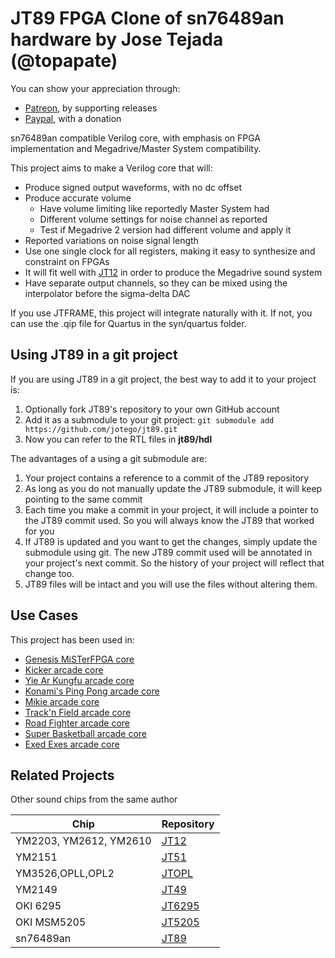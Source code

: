 # JT89 FPGA Clone of sn76489an hardware by Jose Tejada (@topapate)

You can show your appreciation through:

* [Patreon](https://patreon.com/jotego), by supporting releases
* [Paypal](https://paypal.me/topapate), with a donation


sn76489an compatible Verilog core, with emphasis on FPGA implementation and Megadrive/Master System compatibility.

This project aims to make a Verilog core that will:

* Produce signed output waveforms, with no dc offset
* Produce accurate volume
  * Have volume limiting like reportedly Master System had
  * Different volume settings for noise channel as reported
  * Test if Megadrive 2 version had different volume and apply it
* Reported variations on noise signal length
* Use one single clock for all registers, making it easy to synthesize and constraint on FPGAs
* It will fit well with [JT12](https://github.com/jotego/jt12) in order to produce the Megadrive sound system
* Have separate output channels, so they can be mixed using the interpolator before the sigma-delta DAC

If you use JTFRAME, this project will integrate naturally with it. If not, you can use the .qip file for Quartus in the syn/quartus folder.

## Using JT89 in a git project

If you are using JT89 in a git project, the best way to add it to your project is:

1. Optionally fork JT89's repository to your own GitHub account
2. Add it as a submodule to your git project: `git submodule add https://github.com/jotego/jt89.git`
3. Now you can refer to the RTL files in **jt89/hdl**

The advantages of a using a git submodule are:

1. Your project contains a reference to a commit of the JT89 repository
2. As long as you do not manually update the JT89 submodule, it will keep pointing to the same commit
3. Each time you make a commit in your project, it will include a pointer to the JT89 commit used. So you will always know the JT89 that worked for you
4. If JT89 is updated and you want to get the changes, simply update the submodule using git. The new JT89 commit used will be annotated in your project's next commit. So the history of your project will reflect that change too.
5. JT89 files will be intact and you will use the files without altering them.


## Use Cases

This project has been used in:

* [Genesis MiSTerFPGA core](https://github.com/MiSTer-devel/Genesis_MiSTer)
* [Kicker arcade core](https://github.com/jotego/jtkicker)
* [Yie Ar Kungfu arcade core](https://github.com/jotego/jtkicker)
* [Konami's Ping Pong arcade core](https://github.com/jotego/jtkicker)
* [Mikie arcade core](https://github.com/jotego/jtkicker)
* [Track'n Field arcade core](https://github.com/jotego/jtkicker)
* [Road Fighter arcade core](https://github.com/jotego/jtkicker)
* [Super Basketball arcade core](https://github.com/jotego/jtkicker)
* [Exed Exes arcade core](https://github.com/jotego/jtgng)

## Related Projects

Other sound chips from the same author

Chip                   | Repository
-----------------------|------------
YM2203, YM2612, YM2610 | [JT12](https://github.com/jotego/jt12)
YM2151                 | [JT51](https://github.com/jotego/jt51)
YM3526,OPLL,OPL2       | [JTOPL](https://github.com/jotego/jtopl)
YM2149                 | [JT49](https://github.com/jotego/jt49)
OKI 6295               | [JT6295](https://github.com/jotego/jt6295)
OKI MSM5205            | [JT5205](https://github.com/jotego/jt5205)
sn76489an              | [JT89](https://github.com/jotego/jt89)